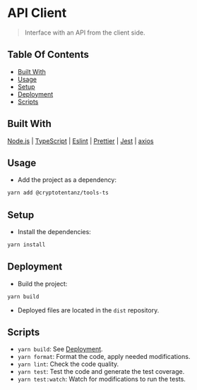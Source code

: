 # API Client

> Interface with an API from the client side.

## Table Of Contents

- [Built With](#built-with)
- [Usage](#usage)
- [Setup](#setup)
- [Deployment](#deployment)
- [Scripts](#scripts)

## Built With

[Node.js](https://nodejs.org) |
[TypeScript](https://www.typescriptlang.org) |
[Eslint](https://eslint.org) |
[Prettier](https://prettier.io) |
[Jest](https://jestjs.io) |
[axios](https://github.com/axios/axios)

## Usage

- Add the project as a dependency:

```bash
yarn add @cryptotentanz/tools-ts
```

## Setup

- Install the dependencies:

```bash
yarn install
```

## Deployment

- Build the project:

```bash
yarn build
```

- Deployed files are located in the `dist` repository.

## Scripts

- `yarn build`: See [Deployment](#deployment).
- `yarn format`: Format the code, apply needed modifications.
- `yarn lint`: Check the code quality.
- `yarn test`: Test the code and generate the test coverage.
- `yarn test:watch`: Watch for modifications to run the tests.
